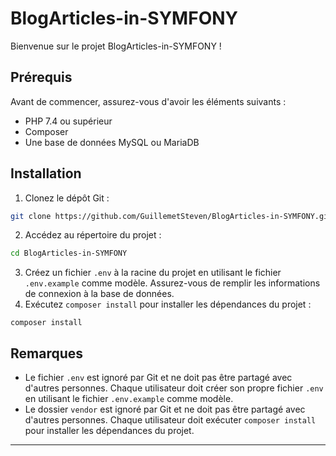 # BlogArticles-in-SYMFONY

Bienvenue sur le projet BlogArticles-in-SYMFONY !

## Prérequis

Avant de commencer, assurez-vous d'avoir les éléments suivants :

- PHP 7.4 ou supérieur
- Composer
- Une base de données MySQL ou MariaDB

## Installation

1. Clonez le dépôt Git :

```bash
git clone https://github.com/GuillemetSteven/BlogArticles-in-SYMFONY.git
```

2. Accédez au répertoire du projet :

```bash
cd BlogArticles-in-SYMFONY
```

3. Créez un fichier `.env` à la racine du projet en utilisant le fichier `.env.example` comme modèle. Assurez-vous de remplir les informations de connexion à la base de données.
4. Exécutez `composer install` pour installer les dépendances du projet :

```
composer install
```

## Remarques

- Le fichier `.env` est ignoré par Git et ne doit pas être partagé avec d'autres personnes. Chaque utilisateur doit créer son propre fichier `.env` en utilisant le fichier `.env.example` comme modèle.
- Le dossier `vendor` est ignoré par Git et ne doit pas être partagé avec d'autres personnes. Chaque utilisateur doit exécuter `composer install` pour installer les dépendances du projet.

---
